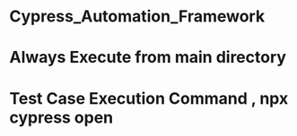 # Cypress_Automation_Framework

# Always Execute from main directory
# Test Case Execution Command , npx cypress open